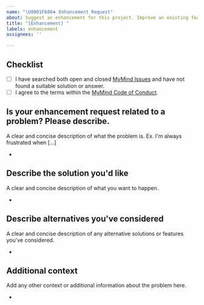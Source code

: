 ```yaml
---
name: "\U0001F680➕ Enhancement Request"
about: Suggest an enhancement for this project. Improve an existing feature
title: "[Enhancement] "
labels: enhancement
assignees: ''

---
```


## **Checklist**
- [ ] I have searched both open and closed [MyMind Issues](https://github.com/towaquimbayo/MyMind/issues) and have not found a suitable solution or answer.
- [ ] I agree to the terms within the [MyMind Code of Conduct](https://github.com/towaquimbayo/MyMind/blob/main/CODE_OF_CONDUCT.md).

## **Is your enhancement request related to a problem? Please describe.**
A clear and concise description of what the problem is. Ex. I'm always frustrated when [...]

*

## **Describe the solution you'd like**
A clear and concise description of what you want to happen.

*

## **Describe alternatives you've considered**
A clear and concise description of any alternative solutions or features you've considered.

*

## **Additional context**
Add any other context or additional information about the problem here.

*
